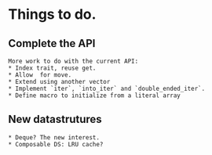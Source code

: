 # Things to do.
## Complete the API
    More work to do with the current API:
    * Index trait, reuse get.
    * Allow  for move.
    * Extend using another vector
    * Implement `iter`, `into_iter` and `double_ended_iter`.
    * Define macro to initialize from a literal array
## New datastrutures
    * Deque? The new interest.
    * Composable DS: LRU cache?
